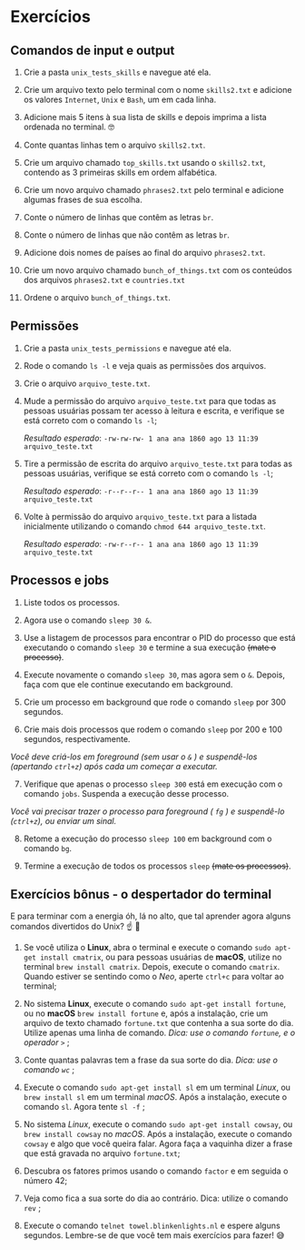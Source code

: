 # Exercícios

## Comandos de input e output

1. Crie a pasta `unix_tests_skills` e navegue até ela.

2. Crie um arquivo texto pelo terminal com o nome `skills2.txt` e adicione os valores `Internet`, `Unix` e `Bash`, um em cada linha.

3. Adicione mais 5 itens à sua lista de skills e depois imprima a lista ordenada no terminal. 🤓

4. Conte quantas linhas tem o arquivo `skills2.txt`.

5. Crie um arquivo chamado `top_skills.txt` usando o `skills2.txt`, contendo as 3 primeiras skills em ordem alfabética.

6. Crie um novo arquivo chamado `phrases2.txt` pelo terminal e adicione algumas frases de sua escolha.

7. Conte o número de linhas que contêm as letras `br`.

8. Conte o número de linhas que não contêm as letras `br`.

9. Adicione dois nomes de países ao final do arquivo `phrases2.txt`.

10. Crie um novo arquivo chamado `bunch_of_things.txt` com os conteúdos dos arquivos `phrases2.txt` e `countries.txt`

11. Ordene o arquivo `bunch_of_things.txt`.


## Permissões

1. Crie a pasta `unix_tests_permissions` e navegue até ela.

2. Rode o comando `ls -l` e veja quais as permissões dos arquivos.

3. Crie o arquivo `arquivo_teste.txt`.

4. Mude a permissão do arquivo `arquivo_teste.txt` para que todas as pessoas usuárias possam ter acesso à leitura e escrita, e verifique se está correto com o comando `ls -l`;

    *Resultado esperado*: `-rw-rw-rw- 1 ana ana 1860 ago 13 11:39 arquivo_teste.txt`

5. Tire a permissão de escrita do arquivo `arquivo_teste.txt` para todas as pessoas usuárias, verifique se está correto com o comando `ls -l`;
 
    *Resultado esperado*: `-r--r--r-- 1 ana ana 1860 ago 13 11:39 arquivo_teste.txt`

6. Volte à permissão do arquivo `arquivo_teste.txt` para a listada inicialmente utilizando o comando `chmod 644 arquivo_teste.txt`.

    *Resultado esperado*: `-rw-r--r-- 1 ana ana 1860 ago 13 11:39 arquivo_teste.txt`


## Processos e jobs

1. Liste todos os processos.

2. Agora use o comando `sleep 30 &`.

3. Use a listagem de processos para encontrar o PID do processo que está executando o comando `sleep 30` e termine a sua execução ~~(mate o processo)~~.

4. Execute novamente o comando `sleep 30`, mas agora sem o `&`. Depois, faça com que ele continue executando em background.

5. Crie um processo em background que rode o comando `sleep` por 300 segundos.

6. Crie mais dois processos que rodem o comando `sleep` por 200 e 100 segundos, respectivamente.

*Você deve criá-los em foreground (sem usar o `&` ) e suspendê-los (apertando `ctrl+z`) após cada um começar a executar.*

7. Verifique que apenas o processo `sleep 300` está em execução com o comando `jobs`. Suspenda a execução desse processo.

*Você vai precisar trazer o processo para foreground ( `fg` ) e suspendê-lo (`ctrl+z`), ou enviar um sinal.*

8. Retome a execução do processo `sleep 100` em background com o comando `bg`.

9. Termine a execução de todos os processos `sleep` ~~(mate os processos)~~.


## Exercícios bônus - o despertador do terminal

E para terminar com a energia óh, lá no alto, que tal aprender agora alguns comandos divertidos do Unix? ☝ 🎊

1. Se você utiliza o **Linux**, abra o terminal e execute o comando `sudo apt-get install cmatrix`, ou para pessoas usuárias de **macOS**, utilize no terminal `brew install cmatrix`. Depois, execute o comando `cmatrix`. Quando estiver se sentindo como o *Neo*, aperte `ctrl+c` para voltar ao terminal;

2. No sistema **Linux**, execute o comando `sudo apt-get install fortune`, ou no **macOS** `brew install fortune` e, após a instalação, crie um arquivo de texto chamado `fortune.txt` que contenha a sua sorte do dia. Utilize apenas uma linha de comando. *Dica: use o comando `fortune`, e o operador `>`* ;

3. Conte quantas palavras tem a frase da sua sorte do dia. *Dica: use o comando `wc`* ;

4. Execute o comando `sudo apt-get install sl` em um terminal *Linux*, ou `brew install sl` em um terminal *macOS*. Após a instalação, execute o comando `sl`. Agora tente `sl -f` ;

5. No sistema *Linux*, execute o comando `sudo apt-get install cowsay`, ou `brew install cowsay` no *macOS*. Após a instalação, execute o comando `cowsay` e algo que você queira falar. Agora faça a vaquinha dizer a frase que está gravada no arquivo `fortune.txt`;

6. Descubra os fatores primos usando o comando `factor` e em seguida o número 42;

7. Veja como fica a sua sorte do dia ao contrário. Dica: utilize o comando `rev` ;

8. Execute o comando `telnet towel.blinkenlights.nl` e espere alguns segundos. Lembre-se de que você tem mais exercícios para fazer! 😅